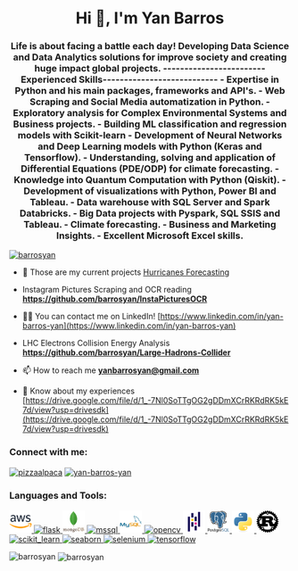 <h1 align="center">Hi 👋, I'm Yan Barros</h1>
<h3 align="center">Life is about facing a battle each day! Developing Data Science and Data Analytics solutions for improve society and creating huge impact global projects. ------------------------Experienced Skills--------------------------- - Expertise in Python and his main packages, frameworks and API's. - Web Scraping and Social Media automatization in Python. - Exploratory analysis for Complex Environmental Systems and Business projects. - Building ML classification and regression models with Scikit-learn - Development of Neural Networks and Deep Learning models with Python (Keras and Tensorflow). - Understanding, solving and application of Differential Equations (PDE/ODP) for climate forecasting. - Knowledge into Quantum Computation with Python (Qiskit). - Development of visualizations with Python, Power BI and Tableau. - Data warehouse with SQL Server and Spark Databricks. - Big Data projects with Pyspark, SQL SSIS and Tableau. - Climate forecasting. - Business and Marketing Insights. - Excellent Microsoft Excel skills.</h3>

<p align="left"> <a href="https://github.com/ryo-ma/github-profile-trophy"><img src="https://github-profile-trophy.vercel.app/?username=barrosyan" alt="barrosyan" /></a> </p>

- 🚀 Those are my current projects [Hurricanes Forecasting](https://github.com/barrosyan/Hurry-Model)

- Instagram Pictures Scraping and OCR reading **https://github.com/barrosyan/InstaPicturesOCR**

- 👨‍💻 You can contact me on LinkedIn! [https://www.linkedin.com/in/yan-barros-yan](https://www.linkedin.com/in/yan-barros-yan)

- LHC Electrons Collision Energy Analysis **https://github.com/barrosyan/Large-Hadrons-Collider**

- 📫 How to reach me **yanbarrosyan@gmail.com**

- 📄 Know about my experiences [https://drive.google.com/file/d/1_-7Nl0SoTTgOG2gDDmXCrRKRdRK5kE7d/view?usp=drivesdk](https://drive.google.com/file/d/1_-7Nl0SoTTgOG2gDDmXCrRKRdRK5kE7d/view?usp=drivesdk)

<h3 align="left">Connect with me:</h3>
<p align="left">
<a href="https://twitter.com/pizzaalpaca" target="blank"><img align="center" src="https://raw.githubusercontent.com/rahuldkjain/github-profile-readme-generator/master/src/images/icons/Social/twitter.svg" alt="pizzaalpaca" height="30" width="40" /></a>
<a href="https://linkedin.com/in/yan-barros-yan" target="blank"><img align="center" src="https://raw.githubusercontent.com/rahuldkjain/github-profile-readme-generator/master/src/images/icons/Social/linked-in-alt.svg" alt="yan-barros-yan" height="30" width="40" /></a>
</p>

<h3 align="left">Languages and Tools:</h3>
<p align="left"> <a href="https://aws.amazon.com" target="_blank" rel="noreferrer"> <img src="https://raw.githubusercontent.com/devicons/devicon/master/icons/amazonwebservices/amazonwebservices-original-wordmark.svg" alt="aws" width="40" height="40"/> </a> <a href="https://flask.palletsprojects.com/" target="_blank" rel="noreferrer"> <img src="https://www.vectorlogo.zone/logos/pocoo_flask/pocoo_flask-icon.svg" alt="flask" width="40" height="40"/> </a> <a href="https://www.mongodb.com/" target="_blank" rel="noreferrer"> <img src="https://raw.githubusercontent.com/devicons/devicon/master/icons/mongodb/mongodb-original-wordmark.svg" alt="mongodb" width="40" height="40"/> </a> <a href="https://www.microsoft.com/en-us/sql-server" target="_blank" rel="noreferrer"> <img src="https://www.svgrepo.com/show/303229/microsoft-sql-server-logo.svg" alt="mssql" width="40" height="40"/> </a> <a href="https://www.mysql.com/" target="_blank" rel="noreferrer"> <img src="https://raw.githubusercontent.com/devicons/devicon/master/icons/mysql/mysql-original-wordmark.svg" alt="mysql" width="40" height="40"/> </a> <a href="https://opencv.org/" target="_blank" rel="noreferrer"> <img src="https://www.vectorlogo.zone/logos/opencv/opencv-icon.svg" alt="opencv" width="40" height="40"/> </a> <a href="https://pandas.pydata.org/" target="_blank" rel="noreferrer"> <img src="https://raw.githubusercontent.com/devicons/devicon/2ae2a900d2f041da66e950e4d48052658d850630/icons/pandas/pandas-original.svg" alt="pandas" width="40" height="40"/> </a> <a href="https://www.postgresql.org" target="_blank" rel="noreferrer"> <img src="https://raw.githubusercontent.com/devicons/devicon/master/icons/postgresql/postgresql-original-wordmark.svg" alt="postgresql" width="40" height="40"/> </a> <a href="https://www.python.org" target="_blank" rel="noreferrer"> <img src="https://raw.githubusercontent.com/devicons/devicon/master/icons/python/python-original.svg" alt="python" width="40" height="40"/> </a> <a href="https://www.rust-lang.org" target="_blank" rel="noreferrer"> <img src="https://raw.githubusercontent.com/devicons/devicon/master/icons/rust/rust-plain.svg" alt="rust" width="40" height="40"/> </a> <a href="https://scikit-learn.org/" target="_blank" rel="noreferrer"> <img src="https://upload.wikimedia.org/wikipedia/commons/0/05/Scikit_learn_logo_small.svg" alt="scikit_learn" width="40" height="40"/> </a> <a href="https://seaborn.pydata.org/" target="_blank" rel="noreferrer"> <img src="https://seaborn.pydata.org/_images/logo-mark-lightbg.svg" alt="seaborn" width="40" height="40"/> </a> <a href="https://www.selenium.dev" target="_blank" rel="noreferrer"> <img src="https://raw.githubusercontent.com/detain/svg-logos/780f25886640cef088af994181646db2f6b1a3f8/svg/selenium-logo.svg" alt="selenium" width="40" height="40"/> </a> <a href="https://www.tensorflow.org" target="_blank" rel="noreferrer"> <img src="https://www.vectorlogo.zone/logos/tensorflow/tensorflow-icon.svg" alt="tensorflow" width="40" height="40"/> </a> </p>

<p><img align="left" src="https://github-readme-stats.vercel.app/api/top-langs?username=barrosyan&show_icons=true&locale=en&layout=compact" alt="barrosyan" /></p>

<p>&nbsp;<img align="center" src="https://github-readme-stats.vercel.app/api?username=barrosyan&show_icons=true&locale=en" alt="barrosyan" /></p>
